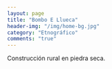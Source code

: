 ```yaml
---
layout: page
title: "Bombo E Llueca"
header-img: "/img/home-bg.jpg"
category: "Etnográfico"
comments: "true"
---
```



Construcción rural en piedra seca.






